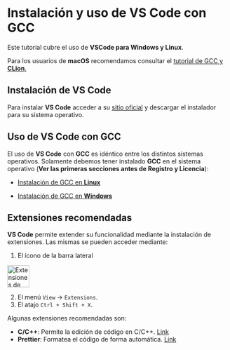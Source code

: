 # Instalación y uso de VS Code con GCC

<warning>

Este tutorial cubre el uso de **VSCode para Windows y Linux**.

Para los usuarios de **macOS** recomendamos consultar el 
<a href="gcc-macos.md">tutorial de GCC y **CLion**.</a>

</warning>

## Instalación de VS Code

Para instalar **VS Code** acceder a su 
<a href="https://code.visualstudio.com/#alt-downloads" target="_blank">
sitio oficial</a> y descargar el instalador para su sistema operativo.

## Uso de VS Code con GCC

El uso de **VS Code** con **GCC** es idéntico entre los distintos sistemas operativos. Solamente debemos tener
instalado **GCC** en el sistema operativo (**Ver las primeras secciones antes de Registro y Licencia**):

<!---
- <a href="gcc-macos.md">Instalación de GCC en **macOS**</a>
-->

- <a href="gcc-linux.md">Instalación de GCC en **Linux**</a>

- <a href="gcc-windows.md">Instalación de GCC en **Windows**</a>

## Extensiones recomendadas
**VS Code** permite extender su funcionalidad mediante la instalación de extensiones. 
Las mismas se pueden acceder mediante: 
1. El ícono de la barra lateral

<img src="vscode-terminal-2.png" alt="Extensiones de VS Code" width="50"/>

2. El menú `View` -> `Extensions`.
3. El atajo `Ctrl + Shift + X`.

Algunas extensiones recomendadas son:
- **C/C++**: Permite la edición de código en C/C++. 
<a href="https://marketplace.visualstudio.com/items?itemName=ms-vscode.cpptools" target="_blank">Link</a>
- **Prettier**: Formatea el código de forma automática. 
<a href="https://marketplace.visualstudio.com/items?itemName=esbenp.prettier-vscode" target="_blank">Link</a>